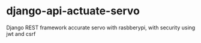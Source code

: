 # django-api-actuate-servo
Django REST framework accurate servo with rasbberypi, with security using jwt and csrf

